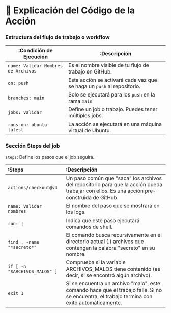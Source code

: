 # 🧪 Explicación del Código de la Acción

### Estructura del flujo de trabajo o workflow

|:Condición de Ejecución              |:Descripción                                                           |
|-------------------------------------|-----------------------------------------------------------------------|
| `name: Validar Nombres de Archivos` | Es el nombre visible de tu flujo de trabajo en GitHub.                |
| `on: push`                          | Esta acción se activará cada vez que se haga un `push` al repositorio.|
| `branches: main`                    | Solo se ejecutará para los `push` en la rama `main`                   |
| `jobs: validar`                     | Define un job o trabajo. Puedes tener múltiples jobs.                 |
| `runs-on: ubuntu-latest`            | La acción se ejecutará en una máquina virtual de Ubuntu.              |

### Sección Steps del job
`steps`: Define los pasos que el job seguirá.

|:Steps                         |:Descripción    |
|:------------------------------|:---------------|
| `actions/checkout@v4`         |Un paso común que "saca" los archivos del repositorio para que la acción pueda trabajar con ellos. Es una acción pre-construida de GitHub.|                                                                    
| `name: Validar nombres`       |El nombre del paso que se mostrará en los logs.|                                                                       
| `run: \|`                     |Indica que este paso ejecutará comandos de shell.|    
| `find . -name "*secreto*"`    |El comando busca recursivamente en el directorio actual (.) archivos que contengan la palabra "secreto" en su nombre.|
| `if [ -n "$ARCHIVOS_MALOS" ]` |Comprueba si la variable ARCHIVOS_MALOS tiene contenido (es decir, si se encontró algún archivo).|    
| `exit 1`                      |Si se encuentra un archivo "malo", este comando hace que el trabajo falle. Si no se encuentra, el trabajo termina con éxito automáticamente.|    


